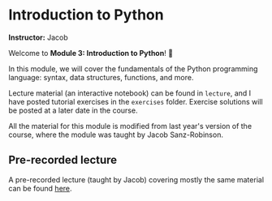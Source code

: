 # Introduction to Python

**Instructor:** Jacob

Welcome to **Module 3: Introduction to Python**! 🐍

In this module, we will cover the fundamentals of the Python programming language:
syntax, data structures, functions, and more.

Lecture material (an interactive notebook) can be found in `lecture`,
and I have posted tutorial exercises in the `exercises` folder.
Exercise solutions will be posted at a later date in the course.

All the material for this module is modified from last year's version of the course,
where the module was taught by Jacob Sanz-Robinson.

## Pre-recorded lecture

A pre-recorded lecture (taught by Jacob) covering mostly the same material
can be found [here](https://www.youtube.com/watch?v=ml6VkmtLXpA).

